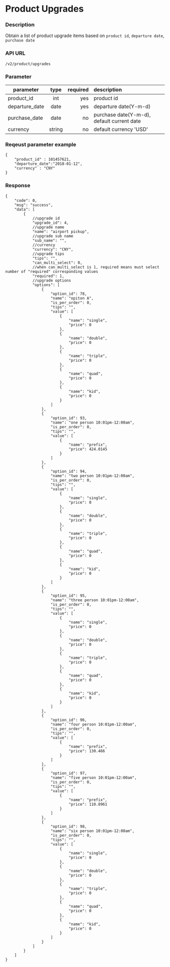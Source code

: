 # Product Upgrades

### Description

Obtain a list of product upgrade items based on `product id`, `departure date`, `purchase date`


### API URL

    /v2/product/upgrades

### Parameter

| parameter           | type          | required | description             |
| -------------- |:-------------:| ----:| :-----------------|
| product_id     | int  |  yes   | product id  |
| departure_date     | date  |  yes   | departure date(Y-m-d)  |
| purchase_date     | date  |  no   | purchase date(Y-m-d), default current date |
| currency     | string  |  no   | default currency 'USD'  |


### Reqeust parameter example

	{
    	"product_id" : 101457621,
    	"departure_date":"2018-01-12",
    	"currency" : "CNY"
    }



### Response

	{
        "code": 0,
        "msg": "success",
        "data": [
            {
                //upgrade id
                "upgrade_id": 4,
                //upgrade name
                "name": "airport pickup",
                //upgrade sub name
                "sub_name": "",
                //currency
                "currency": "CNY",
                //upgrade tips
                "tips": "",
                "can_multi_select": 0,
                //when can_multi_select is 1, required means must select number of "required" corresponding values
                "required": 1,
                //upgrade options
                "options": [
                    {
                        "option_id": 78,
                        "name": "opiton A",
                        "is_per_order": 0,
                        "tips": "",
                        "value": [
                            {
                                "name": "single",
                                "price": 0
                            },
                            {
                                "name": "double",
                                "price": 0
                            },
                            {
                                "name": "triple",
                                "price": 0
                            },
                            {
                                "name": "quad",
                                "price": 0
                            },
                            {
                                "name": "kid",
                                "price": 0
                            }
                        ]
                    },
                    {
                        "option_id": 93,
                        "name": "one person 10:01pm-12:00am",
                        "is_per_order": 0,
                        "tips": "",
                        "value": [
                            {
                                "name": "prefix",
                                "price": 424.0145
                            }
                        ]
                    },
                    {
                        "option_id": 94,
                        "name": "two person 10:01pm-12:00am",
                        "is_per_order": 0,
                        "tips": "",
                        "value": [
                            {
                                "name": "single",
                                "price": 0
                            },
                            {
                                "name": "double",
                                "price": 0
                            },
                            {
                                "name": "triple",
                                "price": 0
                            },
                            {
                                "name": "quad",
                                "price": 0
                            },
                            {
                                "name": "kid",
                                "price": 0
                            }
                        ]
                    },
                    {
                        "option_id": 95,
                        "name": "three person 10:01pm-12:00am",
                        "is_per_order": 0,
                        "tips": "",
                        "value": [
                            {
                                "name": "single",
                                "price": 0
                            },
                            {
                                "name": "double",
                                "price": 0
                            },
                            {
                                "name": "triple",
                                "price": 0
                            },
                            {
                                "name": "quad",
                                "price": 0
                            },
                            {
                                "name": "kid",
                                "price": 0
                            }
                        ]
                    },
                    {
                        "option_id": 96,
                        "name": "four person 10:01pm-12:00am",
                        "is_per_order": 0,
                        "tips": "",
                        "value": [
                            {
                                "name": "prefix",
                                "price": 130.466
                            }
                        ]
                    },
                    {
                        "option_id": 97,
                        "name": "five person 10:01pm-12:00am",
                        "is_per_order": 0,
                        "tips": "",
                        "value": [
                            {
                                "name": "prefix",
                                "price": 110.8961
                            }
                        ]
                    },
                    {
                        "option_id": 98,
                        "name": "six person 10:01pm-12:00am",
                        "is_per_order": 0,
                        "tips": "",
                        "value": [
                            {
                                "name": "single",
                                "price": 0
                            },
                            {
                                "name": "double",
                                "price": 0
                            },
                            {
                                "name": "triple",
                                "price": 0
                            },
                            {
                                "name": "quad",
                                "price": 0
                            },
                            {
                                "name": "kid",
                                "price": 0
                            }
                        ]
                    }
                ]
            }
        ]
    }
